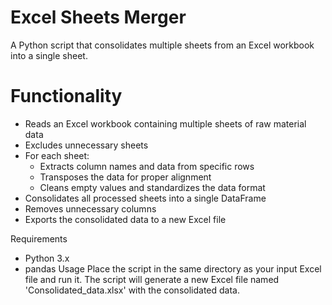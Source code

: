 # Excel Sheets Merger
A Python script that consolidates multiple sheets from an Excel workbook into a single sheet.

# Functionality
- Reads an Excel workbook containing multiple sheets of raw material data
- Excludes unnecessary sheets
- For each sheet:
  - Extracts column names and data from specific rows
  - Transposes the data for proper alignment
  - Cleans empty values and standardizes the data format
- Consolidates all processed sheets into a single DataFrame
- Removes unnecessary columns
- Exports the consolidated data to a new Excel file

Requirements
- Python 3.x
- pandas
Usage
Place the script in the same directory as your input Excel file and run it. The script will generate a new Excel file named 'Consolidated_data.xlsx' with the consolidated data.
